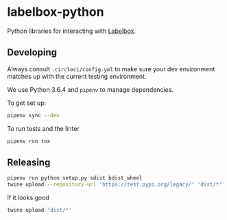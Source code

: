 # labelbox-python

Python libraries for interacting with [Labelbox](https://labelbox.com/).

## Developing

Always consult `.circleci/config.yml` to make sure your dev environment matches
up with the current testing environment.

We use Python 3.6.4 and `pipenv` to manage dependencies.

To get set up:
```sh
pipenv sync --dev
```

To run tests and the linter
```sh
pipenv run tox
```

## Releasing

```sh
pipenv run python setup.py sdist bdist_wheel
twine upload --repository-url 'https://test.pypi.org/legacy/' 'dist/*'
```

If it looks good
```sh
twine upload 'dist/*'
```
